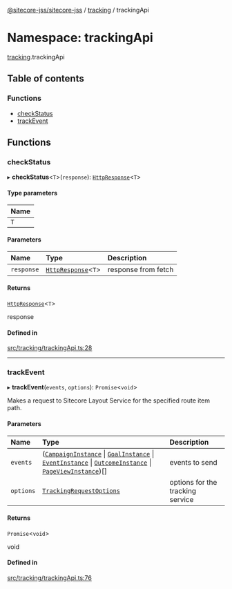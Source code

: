 [@sitecore-jss/sitecore-jss](../README.md) / [tracking](tracking.md) / trackingApi

# Namespace: trackingApi

[tracking](tracking.md).trackingApi

## Table of contents

### Functions

- [checkStatus](tracking.trackingApi.md#checkstatus)
- [trackEvent](tracking.trackingApi.md#trackevent)

## Functions

### checkStatus

▸ **checkStatus**<`T`\>(`response`): [`HttpResponse`](../interfaces/index.HttpResponse.md)<`T`\>

#### Type parameters

| Name |
| :------ |
| `T` |

#### Parameters

| Name | Type | Description |
| :------ | :------ | :------ |
| `response` | [`HttpResponse`](../interfaces/index.HttpResponse.md)<`T`\> | response from fetch |

#### Returns

[`HttpResponse`](../interfaces/index.HttpResponse.md)<`T`\>

response

#### Defined in

[src/tracking/trackingApi.ts:28](https://github.com/Sitecore/jss/blob/0f8fa6253/packages/sitecore-jss/src/tracking/trackingApi.ts#L28)

___

### trackEvent

▸ **trackEvent**(`events`, `options`): `Promise`<`void`\>

Makes a request to Sitecore Layout Service for the specified route item path.

#### Parameters

| Name | Type | Description |
| :------ | :------ | :------ |
| `events` | ([`CampaignInstance`](../interfaces/tracking.CampaignInstance.md) \| [`GoalInstance`](../interfaces/tracking.GoalInstance.md) \| [`EventInstance`](../interfaces/tracking.EventInstance.md) \| [`OutcomeInstance`](../interfaces/tracking.OutcomeInstance.md) \| [`PageViewInstance`](../interfaces/tracking.PageViewInstance.md))[] | events to send |
| `options` | [`TrackingRequestOptions`](../interfaces/tracking.TrackingRequestOptions.md) | options for the tracking service |

#### Returns

`Promise`<`void`\>

void

#### Defined in

[src/tracking/trackingApi.ts:76](https://github.com/Sitecore/jss/blob/0f8fa6253/packages/sitecore-jss/src/tracking/trackingApi.ts#L76)
